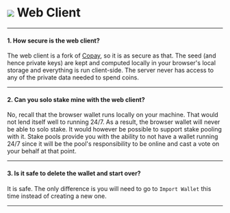 # <img class="hc-icon" src="/img/hc-icons/Wallet.svg" /> Web Client

---

#### 1. How secure is the web client? 

The web client is a fork of [Copay](https://copay.io), so it is as secure as that. The seed (and hence private keys) are kept and computed locally in your browser's local storage and everything is run client-side. The server never has access to any of the private data needed to spend coins.

---

#### 2. Can you solo stake mine with the web client? 

No, recall that the browser wallet runs locally on your machine. That would not lend itself well to running 24/7. As a result, the browser wallet will never be able to solo stake. It would however be possible to support stake pooling with it. Stake pools provide you with the ability to not have a wallet running 24/7 since it will be the pool's responsibility to be online and cast a vote on your behalf at that point.

---

#### 3. Is it safe to delete the wallet and start over? 

It is safe. The only difference is you will need to go to `Import Wallet` this time instead of creating a new one.

---


